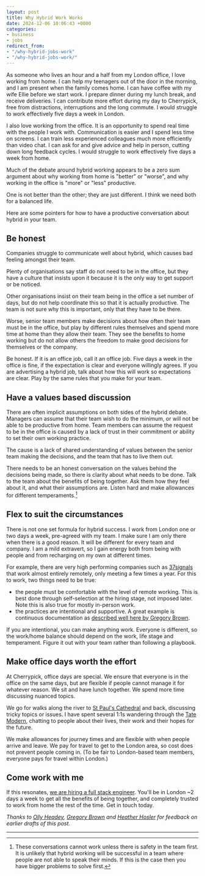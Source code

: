 ```yaml
---
layout: post
title: Why Hybrid Work Works
date: 2024-12-06 10:06:43 +0000
categories:
- business
- jobs
redirect_from:
- "/why-hybrid-jobs-work"
- "/why-hybrid-jobs-work/"
---
```


As someone who lives an hour and a half from my London office, I love working from home.  I can help my teenagers out of the door in the morning, and I am present when the family comes home.  I can have coffee with my wife Ellie before we start work.  I prepare dinner during my lunch break, and receive deliveries.  I can contribute more effort during my day to Cherrypick, free from distractions, interruptions and the long commute. I would struggle to work effectively five days a week in London.

I also love working from the office. It is an opportunity to spend real time with the people I work with. Communication is easier and I spend less time on screens. I can train less experienced colleagues much more efficiently than video chat. I can ask for and give advice and help in person, cutting down long feedback cycles. I would struggle to work effectively five days a week from home.

Much of the debate around hybrid working appears to be a zero sum argument about why working from home is "better" or "worse", and why working in the office is "more" or "less" productive.

One is not better than the other; they are just different. I think we need both for a balanced life.

Here are some pointers for how to have a productive conversation about hybrid in your team.

<!--more-->

## Be honest

Companies struggle to communicate well about hybrid, which causes bad feeling amongst their team.

Plenty of organisations say staff do not need to be in the office, but they have a culture that insists upon it because it is the only way to get support or be noticed.

Other organisations insist on their team being in the office a set number of days, but do not help coordinate this so that it is actually productive. The team is not sure why this is important, only that they have to be there.

Worse, senior team members make decisions about how often their team must be in the office, but play by different rules themselves and spend more time at home than they allow their team. They see the benefits to home working but do not allow others the freedom to make good decisions for themselves or the company.

Be honest. If it is an office job, call it an office job. Five days a week in the office is fine, if the expectation is clear and everyone willingly agrees. If you are advertising a hybrid job, talk about how this will work so expectations are clear. Play by the same rules that you make for your team.

## Have a values based discussion

There are often implicit assumptions on both sides of the hybrid debate. Managers can assume that their team wish to do the minimum, or will not be able to be productive from home. Team members can assume the request to be in the office is caused by a lack of trust in their commitment or ability to set their own working practice.

The cause is a lack of shared understanding of values between the senior team making the decisions, and the team that has to live them out.

There needs to be an honest conversation on the values behind the decisions being made, so there is clarity about what needs to be done. Talk to the team about the benefits of being together. Ask them how they feel about it, and what their assumptions are. Listen hard and make allowances for different temperaments.[^safety]

## Flex to suit the circumstances

There is not one set formula for hybrid success. I work from London one or two days a week, pre-agreed with my team.  I make sure I am only there when there is a good reason. It will be different for every team and company.  I am a mild extravert, so I gain energy both from being with people and from recharging on my own at different times.

For example, there are very high performing companies such as [37signals](https://37signals.com) that work almost entirely remotely, only meeting a few times a year. For this to work, two things need to be true:

- the people must be comfortable with the level of remote working. This is best done through self-selection at the hiring stage, not imposed later. Note this is also true for mostly in-person work.
- the practices are intentional and supportive. A great example is continuous documentation as [described well here by Gregory Brown](https://www.oreilly.com/radar/an-efficient-approach-to-continuous-documentation/).

If you are intentional, you can make anything work. Everyone is different, so the work/home balance should depend on the work, life stage and temperament. Figure it out with your team rather than following a playbook.

## Make office days worth the effort

At Cherrypick, office days are special. We ensure that everyone is in the office on the same days, but are flexible if people cannot manage it for whatever reason. We sit and have lunch together. We spend more time discussing nuanced topics.

We go for walks along the river to [St Paul's Cathedral](https://en.wikipedia.org/wiki/St_Paul%27s_Cathedral) and back, discussing tricky topics or issues. I have spent several 1:1s wandering through the [Tate Modern](https://www.tate.org.uk/visit/tate-modern), chatting to people about their lives, their work and their hopes for the future.

We make allowances for journey times and are flexible with when people arrive and leave.  We pay for travel to get to the London area, so cost does not prevent people coming in. (To be fair to London-based team members, everyone pays for travel within London.)

## Come work with me

If this resonates, [we are hiring a full stack engineer](https://apply.workable.com/cherrypick/j/02F9AE6F1D/). You'll be in London ~2 days a week to get all the benefits of being together, and completely trusted to work from home the rest of the time. Get in touch today.

_Thanks to [Olly Headey](https://bsky.app/profile/olly.world), [Gregory Brown](https://bsky.app/profile/skillstopractice.com) and [Heather Hosler](https://www.linkedin.com/in/heather-hosler/) for feedback on earlier drafts of this post._

---

[^safety]: These conversations cannot work unless there is safety in the team first. It is unlikely that hybrid working will be successful in a team where people are not able to speak their minds. If this is the case then you have bigger problems to solve first.
